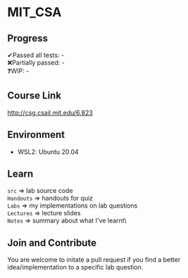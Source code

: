 # MIT_CSA

## Progress
✔Passed all tests: -\
❌Partially passed: -\
❓WIP: -

## Course Link
http://csg.csail.mit.edu/6.823

## Environment
- WSL2: Ubuntu 20.04

## Learn
`src` => lab source code\
`Handouts` => handouts for quiz\
`Labs` => my implementations on lab questions\
`Lectures` => lecture slides\
`Notes` => summary about what I've learnt\

## Join and Contribute
You are welcome to initate a pull request if you find a better idea/implementation to a specific lab question.